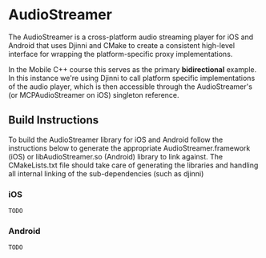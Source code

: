 # AudioStreamer

The AudioStreamer is a cross-platform audio streaming player for iOS and Android that uses Djinni and CMake to create a consistent high-level interface for wrapping the platform-specific proxy implementations.

In the Mobile C++ course this serves as the primary **bidirectional** example. In this instance we're using Djinni to call platform specific implementations of the audio player, which is then accessible through the AudioStreamer's (or MCPAudioStreamer on iOS) singleton reference.

## Build Instructions
To build the AudioStreamer library for iOS and Android follow the instructions below to generate the appropriate AudioStreamer.framework (iOS) or libAudioStreamer.so (Android) library to link against. The CMakeLists.txt file should take care of generating the libraries and handling all internal linking of the sub-dependencies (such as djinni)

### iOS
```
TODO
```

### Android
```
TODO
```
